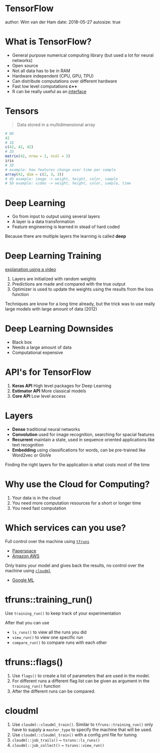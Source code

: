

TensorFlow
========================================================
author: Wim van der Ham
date: 2018-05-27
autosize: true

What is TensorFlow?
========================================================

- General purpose numerical computing library (but used a lot for neural networks)
- Open source
- Not all data has to be in RAM
- Hardware independent (CPU, GPU, TPU)
- Can distribute computations over different hardware
- Fast low level computations **c++**
- R can be really useful as an [interface](https://tensorflow.rstudio.com/)

Tensors
========================================================

> Data stored in a multidimensional array


```r
# 0D
42
# 1D
c(42, 42, 42)
# 2D
matrix(42, nrow = 2, ncol = 2)
iris
# 3D
# example: how features change over time per sample
array(42, dim = c(2, 3, 3))
# 4D example: image -> weight, height, color, sample
# 5D example: video -> weight, height, color, sample, time
```

Deep Learning
========================================================

- Go from input to output using several layers
- A layer is a data transformation
- Feature engineering is learned in stead of hard coded

Because there are multiple layers the learning is called **deep**

Deep Learning Training
========================================================

[explanation using a video](https://www.youtube.com/watch?v=R9OHn5ZF4Uo)

1. Layers are initialized with random weights
1. Predictions are made and compared with the true output
1. Optimizer is used to update the weights using the results from the loss function

Techniques are know for a long time already, but the trick was to use really large models with large amount of data (2012)

Deep Learning Downsides
========================================================

- Black box
- Needs a large amount of data
- Computational expensive

API's for TensorFlow
========================================================

1. **Keras API** High level packages for Deep Learning
1. **Estimator API** More classical models
1. **Core API** Low level access

Layers
========================================================

- **Dense** traditional neural networks
- **Convolution** used for image recognition, searching for spacial features
- **Recurrent** maintain a state, used in sequence oriented applications like text recognition
- **Embedding** using classifications for words, can be pre-trained like Word2vec or GloVe

Finding the right layers for the application is what costs most of the time

Why use the Cloud for Computing?
========================================================

1. Your data is in the cloud
1. You need more computation resources for a short or longer time
1. You need fast computation

Which services can you use?
========================================================

Full control over the machine using [`tfruns`](https://tensorflow.rstudio.com/tools/tfruns/articles/overview.html)

- [Paperspace](https://www.paperspace.com/)
- [Amazon AWS](https://aws.amazon.com)

Only trains your model and gives back the results, no control over the machine using [`cloudml`](https://tensorflow.rstudio.com/tools/cloudml/articles/getting_started.html)

- [Google ML](https://cloud.google.com/products/machine-learning/)

tfruns::training_run()
========================================================

Use `training_run()` to keep track of your experimentation

After that you can use

- `ls_runs()` to view all the runs you did
- `view_run()` to view one specific run
- `compare_run()` to compare runs with each other

tfruns::flags()
========================================================

1. Use `flags()` to create a list of parameters that are used in the model.
1. For different runs a different flag list can be given as argument in  the `training_run()` function
1. After the different runs can be compared.

cloudml
========================================================

1. Use `cloudml::cloudml_train()`. Similar to `tfruns::training_run()` only have to supply a `master_type` to specify the machine that will be used.
1. Use `cloudml::cloudml_train()` with a config.yml file for tuning
1. `cloudml::job_trails()` ~ `tsruns::ls_runs()`
1. `cloudml::job_collect()` ~ `tsruns::view_run()`
